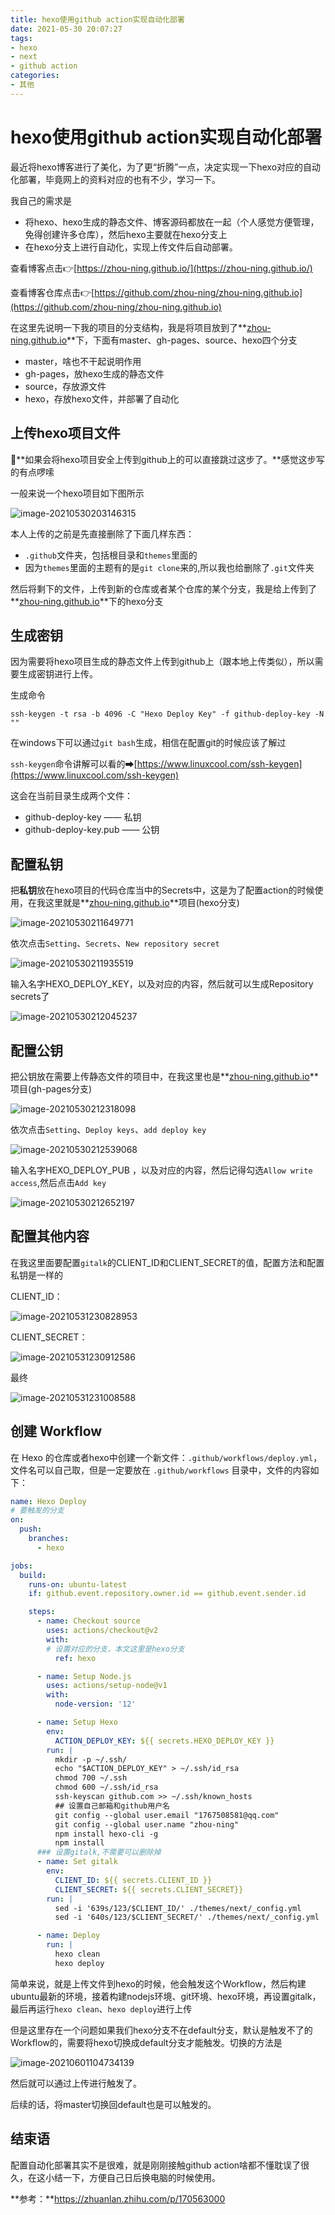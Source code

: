 ```yaml
---
title: hexo使用github action实现自动化部署
date: 2021-05-30 20:07:27
tags:
- hexo
- next
- github action
categories:
- 其他
---
```


# hexo使用github action实现自动化部署

最近将hexo博客进行了美化，为了更“折腾”一点，决定实现一下hexo对应的自动化部署，毕竟网上的资料对应的也有不少，学习一下。

我自己的需求是

* 将hexo、hexo生成的静态文件、博客源码都放在一起（个人感觉方便管理，免得创建许多仓库），然后hexo主要就在hexo分支上
* 在hexo分支上进行自动化，实现上传文件后自动部署。

查看博客点击👉[https://zhou-ning.github.io/](https://zhou-ning.github.io/)

查看博客仓库点击👉[https://github.com/zhou-ning/zhou-ning.github.io](https://github.com/zhou-ning/zhou-ning.github.io)

<!--more-->

在这里先说明一下我的项目的分支结构，我是将项目放到了**[zhou-ning.github.io](https://github.com/zhou-ning/zhou-ning.github.io)**下，下面有master、gh-pages、source、hexo四个分支

- master，啥也不干起说明作用
- gh-pages，放hexo生成的静态文件
- source，存放源文件
- hexo，存放hexo文件，并部署了自动化

## 上传hexo项目文件

🤗**如果会将hexo项目安全上传到github上的可以直接跳过这步了。**感觉这步写的有点啰嗦

一般来说一个hexo项目如下图所示

![image-20210530203146315](https://cdn.jsdelivr.net/gh/zhou-ning/blog-image-bed@main/others/image-20210530203146315.png)

本人上传的之前是先直接删除了下面几样东西：

* `.github`文件夹，包括根目录和`themes`里面的
* 因为`themes`里面的主题有的是`git clone`来的,所以我也给删除了`.git`文件夹

然后将剩下的文件，上传到新的仓库或者某个仓库的某个分支，我是给上传到了**[zhou-ning.github.io](https://github.com/zhou-ning/zhou-ning.github.io)**下的hexo分支

## 生成密钥

因为需要将hexo项目生成的静态文件上传到github上（跟本地上传类似），所以需要生成密钥进行上传。

生成命令

```shell
ssh-keygen -t rsa -b 4096 -C "Hexo Deploy Key" -f github-deploy-key -N ""
```

在windows下可以通过`git bash`生成，相信在配置git的时候应该了解过

`ssh-keygen`命令讲解可以看的➡[https://www.linuxcool.com/ssh-keygen](https://www.linuxcool.com/ssh-keygen)

这会在当前目录生成两个文件：

- github-deploy-key —— 私钥
- github-deploy-key.pub —— 公钥

## 配置私钥

把**私钥**放在hexo项目的代码仓库当中的Secrets中，这是为了配置action的时候使用，在我这里就是**[zhou-ning.github.io](https://github.com/zhou-ning/zhou-ning.github.io)**项目(hexo分支)

![image-20210530211649771](https://cdn.jsdelivr.net/gh/zhou-ning/blog-image-bed@main/others/image-20210530211649771.png)

依次点击`Setting`、`Secrets`、`New repository secret`

![image-20210530211935519](https://cdn.jsdelivr.net/gh/zhou-ning/blog-image-bed@main/others/image-20210530211935519.png)

输入名字HEXO_DEPLOY_KEY，以及对应的内容，然后就可以生成Repository secrets了

![image-20210530212045237](https://cdn.jsdelivr.net/gh/zhou-ning/blog-image-bed@main/others/image-20210530212045237.png)

## 配置公钥

把公钥放在需要上传静态文件的项目中，在我这里也是**[zhou-ning.github.io](https://github.com/zhou-ning/zhou-ning.github.io)**项目(gh-pages分支)

![image-20210530212318098](https://cdn.jsdelivr.net/gh/zhou-ning/blog-image-bed@main/others/image-20210530212318098.png)



依次点击`Setting`、`Deploy keys`、`add deploy key`

![image-20210530212539068](https://cdn.jsdelivr.net/gh/zhou-ning/blog-image-bed@main/others/image-20210530212539068.png)

输入名字HEXO_DEPLOY_PUB ，以及对应的内容，然后记得勾选`Allow write access`,然后点击`Add key`

![image-20210530212652197](https://cdn.jsdelivr.net/gh/zhou-ning/blog-image-bed@main/others/image-20210530212652197.png)

## 配置其他内容

在我这里面要配置`gitalk`的CLIENT_ID和CLIENT_SECRET的值，配置方法和配置私钥是一样的

CLIENT_ID：

![image-20210531230828953](https://cdn.jsdelivr.net/gh/zhou-ning/blog-image-bed@main/others/image-20210531230828953.png)

CLIENT_SECRET：

![image-20210531230912586](https://cdn.jsdelivr.net/gh/zhou-ning/blog-image-bed@main/others/image-20210531230912586.png)

最终

![image-20210531231008588](https://cdn.jsdelivr.net/gh/zhou-ning/blog-image-bed@main/others/image-20210531231008588.png)

## 创建 Workflow

在 Hexo 的仓库或者hexo中创建一个新文件：`.github/workflows/deploy.yml`，文件名可以自己取，但是一定要放在 `.github/workflows` 目录中，文件的内容如下：

```yaml
name: Hexo Deploy
# 要触发的分支
on:
  push:
    branches:
      - hexo

jobs:
  build:
    runs-on: ubuntu-latest
    if: github.event.repository.owner.id == github.event.sender.id

    steps:
      - name: Checkout source
        uses: actions/checkout@v2
        with:
        # 设置对应的分支，本文这里是hexo分支
          ref: hexo

      - name: Setup Node.js
        uses: actions/setup-node@v1
        with:
          node-version: '12'

      - name: Setup Hexo
        env:
          ACTION_DEPLOY_KEY: ${{ secrets.HEXO_DEPLOY_KEY }}
        run: |
          mkdir -p ~/.ssh/
          echo "$ACTION_DEPLOY_KEY" > ~/.ssh/id_rsa
          chmod 700 ~/.ssh
          chmod 600 ~/.ssh/id_rsa
          ssh-keyscan github.com >> ~/.ssh/known_hosts
          ## 设置自己邮箱和github用户名
          git config --global user.email "1767508581@qq.com"
          git config --global user.name "zhou-ning"
          npm install hexo-cli -g
          npm install
      ### 设置gitalk,不需要可以删除掉
      - name: Set gitalk
        env:
          CLIENT_ID: ${{ secrets.CLIENT_ID }}
          CLIENT_SECRET: ${{ secrets.CLIENT_SECRET}}
        run: |
          sed -i '639s/123/$CLIENT_ID/' ./themes/next/_config.yml
          sed -i '640s/123/$CLIENT_SECRET/' ./themes/next/_config.yml

      - name: Deploy
        run: |
          hexo clean
          hexo deploy
```

 简单来说，就是上传文件到hexo的时候，他会触发这个Workflow，然后构建ubuntu最新的环境，接着构建nodejs环境、git环境、hexo环境，再设置gitalk，最后再运行`hexo clean`、`hexo deploy`进行上传

但是这里存在一个问题如果我们hexo分支不在default分支，默认是触发不了的Workflow的，需要将hexo切换成default分支才能触发。切换的方法是

![image-20210601104734139](https://cdn.jsdelivr.net/gh/zhou-ning/blog-image-bed@main/others/image-20210601104734139.png)

然后就可以通过上传进行触发了。

后续的话，将master切换回default也是可以触发的。

## 结束语

配置自动化部署其实不是很难，就是刚刚接触github action啥都不懂耽误了很久，在这小结一下，方便自己日后换电脑的时候使用。

**参考：**https://zhuanlan.zhihu.com/p/170563000

